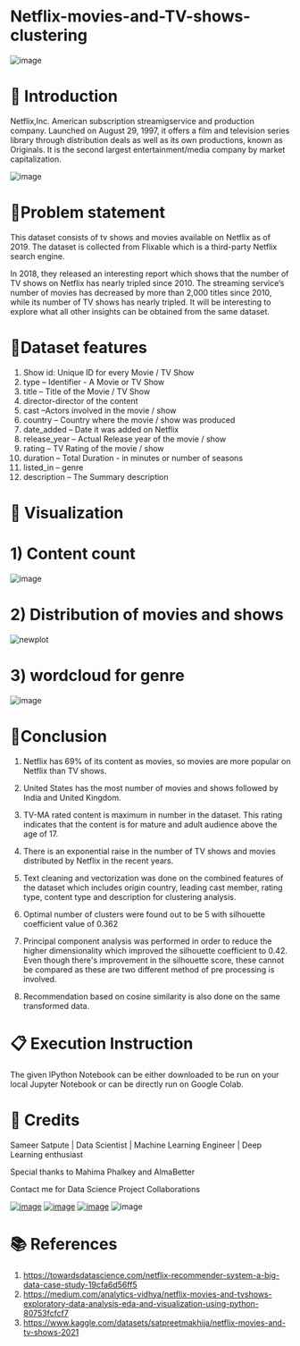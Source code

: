 # Netflix-movies-and-TV-shows-clustering

![image](https://user-images.githubusercontent.com/95841292/181676154-4c6e72ed-ae2d-4ae1-91c6-7c450768fb4e.png)


# 📖 **Introduction**

Netflix,Inc. American subscription streamigservice and production company. Launched on August 29, 1997, it offers a film and television series library through distribution deals as well as its own productions, known as Originals.
It is the second largest entertainment/media company by market capitalization.



![image](https://user-images.githubusercontent.com/95841292/182011305-1c804efe-9688-4e5c-a787-9e86d1a2af38.png)



# 📖**Problem statement**

This dataset consists of tv shows and movies available on Netflix as of 2019. The dataset is collected from Flixable which is a third-party Netflix search engine.

In 2018, they released an interesting report which shows that the number of TV shows on Netflix has nearly tripled since 2010. The streaming service’s number of movies has decreased by more than 2,000 titles since 2010, while its number of TV shows has nearly tripled. It will be interesting to explore what all other insights can be obtained from the same dataset.


# 📖**Dataset features**

1.	 Show id: Unique ID for every Movie / TV Show 
2.	 type – Identifier - A Movie or TV Show 
3.	 title – Title of the Movie / TV Show
4.	 director-director of the content 
5.	cast –Actors involved in the movie / show 
6.	 country – Country where the movie / show was produced 
7.	 date_added – Date it was added on Netflix 
8.	 release_year – Actual Release year of the movie / show
9.	 rating – TV Rating of the movie / show 
10.	 duration – Total Duration - in minutes or number of seasons 
11.	 listed_in – genre 
12.	description – The Summary description

# 📖 Visualization 

# 1) Content count




![image](https://user-images.githubusercontent.com/95841292/202914096-ce821c94-d81b-430c-a794-fe7491fc02d1.png)

# 2) Distribution of movies and shows 





![newplot](https://user-images.githubusercontent.com/95841292/202967411-7e533a16-039f-4d4b-9c05-691a3a18451d.png)

# 3) wordcloud for genre




![image](https://user-images.githubusercontent.com/95841292/202967752-efe27f73-adfc-434e-9d9c-817bf9123b5b.png)








# 📖**Conclusion**
1.	Netflix has 69% of its content as movies, so movies are  more popular on Netflix than TV shows.
2.	United States has the most number of movies and shows followed by India and United Kingdom.
3.	TV-MA rated content is maximum in number in the dataset. This rating indicates that the content is for mature and adult audience above the age of 17.
4.	There is an exponential raise in the number of TV shows and movies distributed by Netflix in the recent years.
5.	Text cleaning and vectorization was done on the combined features of the dataset which includes origin country, leading cast member, rating type, content type and description for clustering analysis.
6.	Optimal number of clusters were found out to be 5 with silhouette coefficient value of 0.362

7.	Principal component analysis was performed in order to reduce the higher dimensionality which improved the silhouette coefficient to 0.42. Even though there's improvement in the silhouette score, these cannot be compared as these are two different method of pre processing is involved.
8.	Recommendation based on cosine similarity is also done on the same transformed data.



# 📋 Execution Instruction

The given IPython Notebook can be either downloaded to be run on your local Jupyter Notebook or can be directly run on Google Colab.


# 📜 Credits

Sameer Satpute | Data Scientist | Machine Learning Engineer | Deep Learning enthusiast

Special thanks to Mahima Phalkey and AlmaBetter

Contact me for Data Science Project Collaborations

[![image](https://user-images.githubusercontent.com/95841292/202914376-d5a83f3d-110a-4476-896e-1da078b185dc.png)](https://www.linkedin.com/in/sameersatpute/)
[![image](https://user-images.githubusercontent.com/95841292/202914715-787f6ae3-d9f6-491c-9cae-c717131ddebd.png)](https://github.com/sameersat96)
[![image](https://user-images.githubusercontent.com/95841292/202914883-bce71634-6c2b-4305-8020-4b240cb76e41.png)](https://medium.com/@sameersatpute)
![image](https://user-images.githubusercontent.com/95841292/202914940-5d5eba71-e45d-4e95-8dfe-65e45d255aec.png)




# 📚 References

1.  https://towardsdatascience.com/netflix-recommender-system-a-big-data-case-study-19cfa6d56ff5
2.  https://medium.com/analytics-vidhya/netflix-movies-and-tvshows-exploratory-data-analysis-eda-and-visualization-using-python-80753fcfcf7
3.  https://www.kaggle.com/datasets/satpreetmakhija/netflix-movies-and-tv-shows-2021
